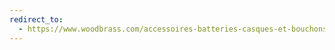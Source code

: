 ```yaml
---
redirect_to:
  - https://www.woodbrass.com/accessoires-batteries-casques-et-bouchons-alpine-plug-go-p127822.html
---
```

